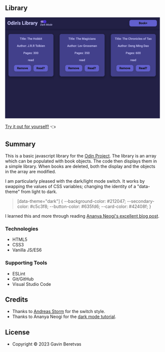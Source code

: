 ## Library

![Library Photo](library.jpg)

[Try it out for yourself!](https://gavinberetvas.github.io/library-odinproject/)   :point_left:

## Summary

This is a basic javascript library for the [Odin Project](https://www.theodinproject.com/lessons/node-path-javascript-library). The library is an array which can be populated with book objects. The code then displays them in a simple library. When books are deleted, both the display and the objects in the array are modified. 

I am particularly pleased with the dark/light mode switch. It works by swapping the values of CSS variables; changing the identity of a "data-theme" from light to dark.

>[data-theme="dark"] {
  --background-color: #212047;
  --secondary-color: #c5c3f8;
  --button-color: #635fd6;
  --card-color: #42408f; }


I learned this and more through reading [Ananya Neogi's excellent blog post](https://dev.to/ananyaneogi/create-a-dark-light-mode-switch-with-css-variables-34l8). 

### Technologies

* HTML5
* CSS3
* Vanilla JS/ES6

### Supporting Tools

* ESLint
* Git/GitHub
* Visual Studio Code

## Credits
* Thanks to [Andreas Storm](https://github.com/andreasstorm) for the switch style.
* Thanks to Ananya Neogi for the [dark mode tutorial](https://dev.to/ananyaneogi/create-a-dark-light-mode-switch-with-css-variables-34l8).

## License

* Copyright © 2023 Gavin Beretvas
